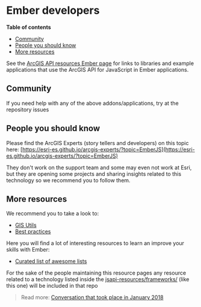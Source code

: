 # Ember developers
<!-- START doctoc generated TOC please keep comment here to allow auto update -->
<!-- DON'T EDIT THIS SECTION, INSTEAD RE-RUN doctoc TO UPDATE -->
**Table of contents**

- [Community](#community)
- [People you should know](#people-you-should-know)
- [More resources](#more-resources)

<!-- END doctoc generated TOC please keep comment here to allow auto update -->

See the [ArcGIS API resources Ember page](https://github.com/Esri/jsapi-resources/tree/master/frameworks/ember) for links to libraries and example applications that use the ArcGIS API for JavaScript in Ember applications.

## Community
If you need help with any of the above addons/applications, try at the repository issues

## People you should know
Please find the ArcGIS Experts (story tellers and developers) on this topic here: [https://esri-es.github.io/arcgis-experts/?topic=EmberJS](https://esri-es.github.io/arcgis-experts/?topic=EmberJS)

They don't work on the support team and some may even not work at Esri,
but they are opening some projects and sharing insights related to this
technology so we recommend you to follow them.

## More resources
We recommend you to take a look to:
* [GIS Utils](../../../../../../gis/utils/README.md)
* [Best practices](../../best-practices/README.md)

Here you will find a lot of interesting resources to learn an improve your skills
with Ember:
* [Curated list of awesome lists](https://github.com/sindresorhus/awesome)


For the sake of the people maintaining this resource pages any resource related to a technology listed inside the [jsapi-resources/frameworks/](https://github.com/Esri/jsapi-resources/tree/master/frameworks/) (like this one) will be included in that repo

> Read more: [Conversation that took place in January 2018 ](https://github.com/hhkaos/awesome-arcgis/pull/13)
